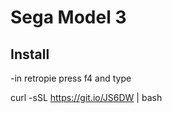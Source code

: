 # Sega Model 3

## Install 

-in retropie press f4 and type 

 curl -sSL https://git.io/JS6DW | bash
 
 
 

